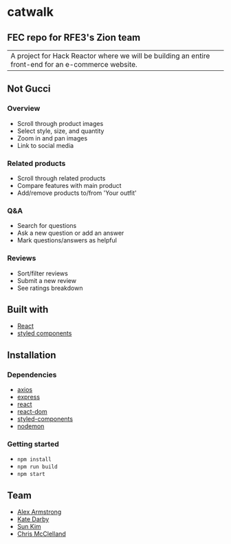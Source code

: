 # catwalk
## FEC repo for RFE3's Zion team
<table>
<tr>
<td>
  A project for Hack Reactor where we will be building an entire front-end for an e-commerce website.
</td>
</tr>
</table>

## Not Gucci
### Overview
  - Scroll through product images
  - Select style, size, and quantity
  - Zoom in and pan images
  - Link to social media

### Related products
  - Scroll through related products
  - Compare features with main product
  - Add/remove products to/from 'Your outfit'

### Q&A
  - Search for questions
  - Ask a new question or add an answer
  - Mark questions/answers as helpful

### Reviews
  - Sort/filter reviews
  - Submit a new review
  - See ratings breakdown

## Built with

- [React](https://reactjs.org/)
- [styled components](https://styled-components.com/)

## Installation

### Dependencies

- [axios](https://www.npmjs.com/package/axios)
- [express](https://www.npmjs.com/package/express)
- [react](https://www.npmjs.com/package/react)
- [react-dom](https://www.npmjs.com/package/react-dom)
- [styled-components](https://www.npmjs.com/package/react-dom)
- [nodemon](https://www.npmjs.com/package/nodemon)

### Getting started
- `npm install`
- `npm run build`
- `npm start`

## Team

- [Alex Armstrong](https://github.com/AlexArms)
- [Kate Darby](https://github.com/kate-darby)
- [Sun Kim](https://github.com/sunkim0330)
- [Chris McClelland](https://github.com/chrimack)
